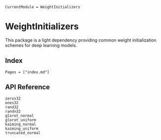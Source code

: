 ```@meta
CurrentModule = WeightInitializers
```

# WeightInitializers

This package is a light dependency providing common weight initialization schemes for deep
learning models.

## Index

```@index
Pages = ["index.md"]
```

## API Reference

```@docs
zeros32
ones32
rand32
randn32
glorot_normal
glorot_uniform
kaiming_normal
kaiming_uniform
truncated_normal
```
